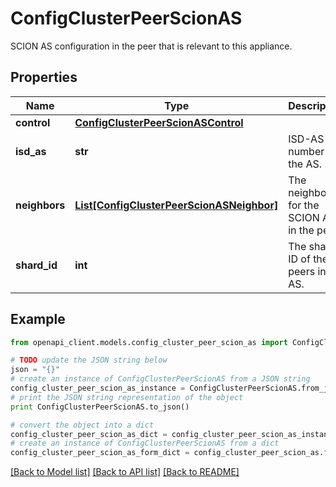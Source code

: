 # ConfigClusterPeerScionAS

SCION AS configuration in the peer that is relevant to this appliance.

## Properties

Name | Type | Description | Notes
------------ | ------------- | ------------- | -------------
**control** | [**ConfigClusterPeerScionASControl**](ConfigClusterPeerScionASControl.md) |  | [optional] 
**isd_as** | **str** | ISD-AS number of the AS. | 
**neighbors** | [**List[ConfigClusterPeerScionASNeighbor]**](ConfigClusterPeerScionASNeighbor.md) | The neighbors for the SCION AS in the peer. | [optional] 
**shard_id** | **int** | The shard ID of the peers in the AS. | [optional] 

## Example

```python
from openapi_client.models.config_cluster_peer_scion_as import ConfigClusterPeerScionAS

# TODO update the JSON string below
json = "{}"
# create an instance of ConfigClusterPeerScionAS from a JSON string
config_cluster_peer_scion_as_instance = ConfigClusterPeerScionAS.from_json(json)
# print the JSON string representation of the object
print ConfigClusterPeerScionAS.to_json()

# convert the object into a dict
config_cluster_peer_scion_as_dict = config_cluster_peer_scion_as_instance.to_dict()
# create an instance of ConfigClusterPeerScionAS from a dict
config_cluster_peer_scion_as_form_dict = config_cluster_peer_scion_as.from_dict(config_cluster_peer_scion_as_dict)
```
[[Back to Model list]](../README.md#documentation-for-models) [[Back to API list]](../README.md#documentation-for-api-endpoints) [[Back to README]](../README.md)


